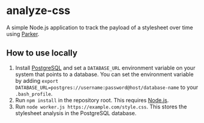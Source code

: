 # analyze-css

A simple Node.js application to track the payload of a stylesheet over time using [Parker](https://github.com/katiefenn/parker).


## How to use locally

1. Install [PostgreSQL](http://www.postgresql.org/) and set a `DATABASE_URL` environment variable on your system that points to a database. You can set the environment variable by adding `export DATABASE_URL=postgres://username:password@host/database-name` to your `.bash_profile`.
2. Run `npm install` in the repository root. This requires [Node.js](https://nodejs.org/).
3. Run `node worker.js https://example.com/style.css`. This stores the stylesheet analysis in the PostgreSQL database.

